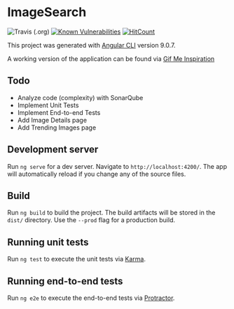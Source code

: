 # ImageSearch

![Travis (.org)](https://img.shields.io/travis/mcvanhassel/image-search)
[![Known Vulnerabilities](https://snyk.io/test/github/mcvanhassel/image-search/badge.svg?targetFile=package.json)](https://snyk.io/test/github/mcvanhassel/image-search?targetFile=package.json)
[![HitCount](http://hits.dwyl.com/mcvanhassel/image-search/image-search.svg)](http://hits.dwyl.com/mcvanhassel/image-search/image-search)

This project was generated with [Angular CLI](https://github.com/angular/angular-cli) version 9.0.7.

A working version of the application can be found via [Gif Me Inspiration](https://gif-me-inspiration.web.app/)

## Todo

- Analyze code (complexity) with SonarQube
- Implement Unit Tests
- Implement End-to-end Tests
- Add Image Details page
- Add Trending Images page

## Development server

Run `ng serve` for a dev server. Navigate to `http://localhost:4200/`. The app will automatically reload if you change any of the source files.

## Build

Run `ng build` to build the project. The build artifacts will be stored in the `dist/` directory. Use the `--prod` flag for a production build.

## Running unit tests

Run `ng test` to execute the unit tests via [Karma](https://karma-runner.github.io).

## Running end-to-end tests

Run `ng e2e` to execute the end-to-end tests via [Protractor](http://www.protractortest.org/).
